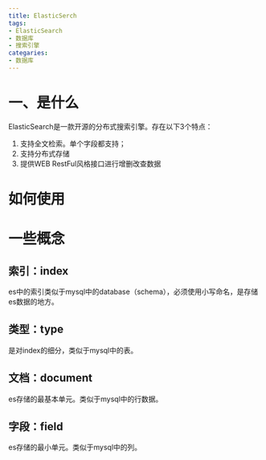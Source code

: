 ```yaml
---
title: ElasticSerch
tags:
- ElasticSearch
- 数据库
- 搜索引擎
categaries:
- 数据库
---
```




# 一、是什么

ElasticSearch是一款开源的分布式搜索引擎。存在以下3个特点：

1. 支持全文检索。单个字段都支持；
2. 支持分布式存储
3. 提供WEB RestFul风格接口进行增删改查数据







# 如何使用



# 一些概念

## 索引：index

es中的索引类似于mysql中的database（schema），必须使用小写命名，是存储es数据的地方。



## 类型：type

是对index的细分，类似于mysql中的表。



## 文档：document

es存储的最基本单元。类似于mysql中的行数据。



## 字段：field

es存储的最小单元。类似于mysql中的列。